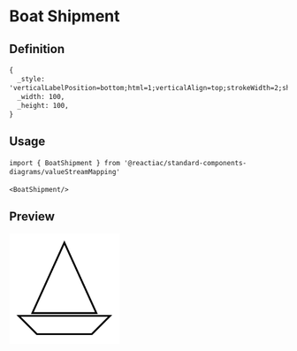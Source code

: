 # Boat Shipment

## Definition

```
{
  _style: 'verticalLabelPosition=bottom;html=1;verticalAlign=top;strokeWidth=2;shape=mxgraph.lean_mapping.boat_shipment;align=center;',
  _width: 100,
  _height: 100,
}
```

## Usage

```
import { BoatShipment } from '@reactiac/standard-components-diagrams/valueStreamMapping'

<BoatShipment/>
```

## Preview

<img src="./boat-shipment.png" width="200"/>
